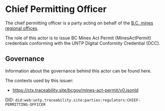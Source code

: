 # Chief Permitting Officer

The chief permitting officer is a party acting on behalf of the [B.C. mines regional offices](https://www2.gov.bc.ca/gov/content/industry/mineral-exploration-mining/permitting/mines-contact-info).

The role of this actor is to issue BC Mines Act Permit (MinesActPermit) credentials conforming with the UNTP Digital Conformity Credential (DCC).

## Governance

Information about the governance behind this actor can be found here. 

The contexts used by this issuer:
- https://ctx.traceability.site/bcgov/mines-act-permit/v0.jsonld

DID: `did:web:untp.traceability.site:parties:regulators:CHIEF-PERMITTING-OFFICER`